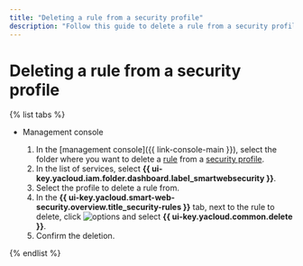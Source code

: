 ```yaml
---
title: "Deleting a rule from a security profile"
description: "Follow this guide to delete a rule from a security profile."
---
```


# Deleting a rule from a security profile

{% list tabs %}

- Management console

   1. In the [management console]({{ link-console-main }}), select the folder where you want to delete a [rule](../concepts/rules.md) from a [security profile](../concepts/profiles.md).
   1. In the list of services, select **{{ ui-key.yacloud.iam.folder.dashboard.label_smartwebsecurity }}**.
   1. Select the profile to delete a rule from.
   1. In the **{{ ui-key.yacloud.smart-web-security.overview.title_security-rules }}** tab, next to the rule to delete, click ![options](../../_assets/options.svg) and select **{{ ui-key.yacloud.common.delete }}**.
   1. Confirm the deletion.

{% endlist %}
